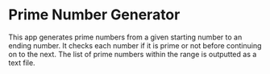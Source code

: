 # Prime Number Generator
This app generates prime numbers from a given starting number to an ending number. It checks each number if it is prime or not before continuing on to the next. The list of prime numbers within the range is outputted as a text file.
